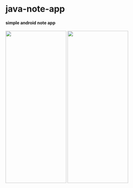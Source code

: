 # java-note-app
<h4>simple android note app</h4>

<img src="" height="500px" width="200px"/>      <img src="" height="500px" width="200px"/>
